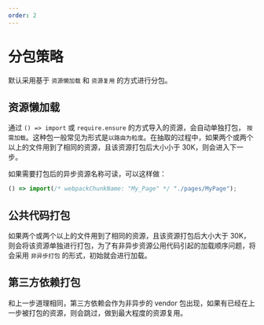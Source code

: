 ```yaml
---
order: 2
---
```


# 分包策略

默认采用基于 `资源懒加载` 和 `资源复用` 的方式进行分包。

## 资源懒加载

通过 `() => import` 或 `require.ensure` 的方式导入的资源，会自动单独打包， `按需加载`。这种包一般常见为形式是`以路由为粒度`。在抽取的过程中，如果两个或两个以上的文件用到了相同的资源，且该资源打包后大小小于 30K，则会进入下一步。

如果需要打包后的异步资源名称可读，可以这样做：

```js
() => import(/* webpackChunkName: "My_Page" */ "./pages/MyPage");
```

## 公共代码打包

如果两个或两个以上的文件用到了相同的资源，且该资源打包后大小大于 30K，则会将该资源单独进行打包，为了有非异步资源公用代码引起的加载顺序问题，将会采用 `非异步打包` 的形式，初始就会进行加载。

## 第三方依赖打包

和上一步道理相同，第三方依赖会作为非异步的 vendor 包出现，如果有已经在上一步被打包的资源，则会跳过，做到最大程度的资源复用。

